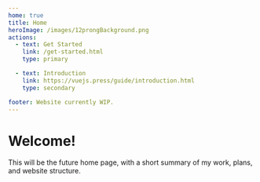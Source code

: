 ```yaml
---
home: true
title: Home
heroImage: /images/12prongBackground.png
actions:
  - text: Get Started
    link: /get-started.html
    type: primary

  - text: Introduction
    link: https://vuejs.press/guide/introduction.html
    type: secondary

footer: Website currently WIP.
---
```

# Welcome!
This will be the future home page, with a short summary of my work, plans, and website structure.
